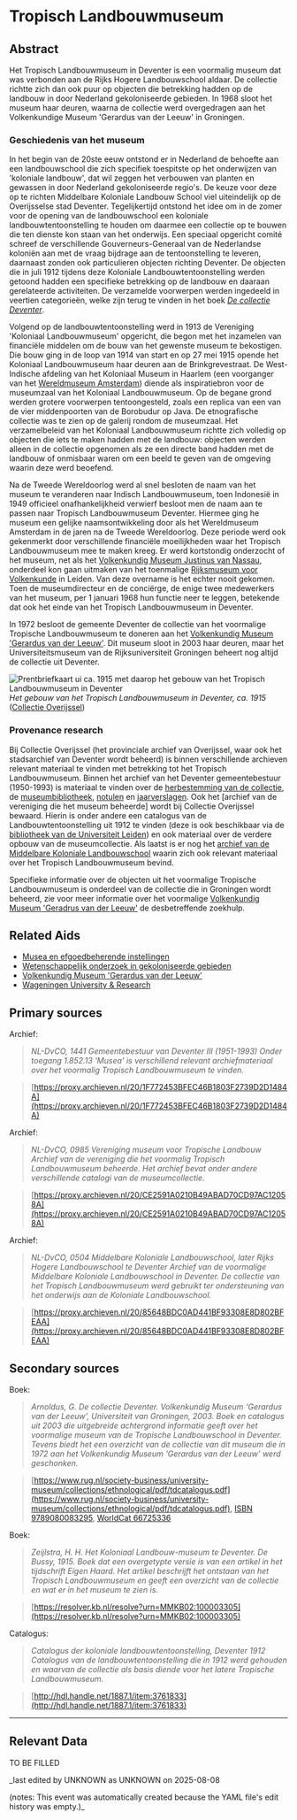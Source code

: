 
# Tropisch Landbouwmuseum


## Abstract

Het Tropisch Landbouwmuseum in Deventer is een voormalig museum dat was verbonden aan de Rijks Hogere Landbouwschool aldaar. De collectie richtte zich dan ook puur op objecten die betrekking hadden op de landbouw in door Nederland gekoloniseerde gebieden. In 1968 sloot het museum haar deuren, waarna de collectie werd overgedragen aan het Volkenkundige Museum 'Gerardus van der Leeuw' in Groningen.

### Geschiedenis van het museum

In het begin van de 20ste eeuw ontstond er in Nederland de behoefte aan een landbouwschool die zich specifiek toespitste op het onderwijzen van 'koloniale landbouw', dat wil zeggen het verbouwen van planten en gewassen in door Nederland gekoloniseerde regio's. De keuze voor deze op te richten Middelbare Koloniale Landbouw School viel uiteindelijk op de Overijsselse stad Deventer. Tegelijkertijd ontstond het idee om in de zomer voor de opening van de landbouwschool een koloniale landbouwtentoonstelling te houden om daarmee een collectie op te bouwen die ten dienste kon staan van het onderwijs. Een speciaal opgericht comité schreef de verschillende Gouverneurs-Generaal van de Nederlandse koloniën aan met de vraag bijdrage aan de tentoonstelling te leveren, daarnaast zonden ook particulieren objecten richting Deventer. De objecten die in juli 1912 tijdens deze Koloniale Landbouwtentoonstelling werden getoond hadden een specifieke betrekking op de landbouw en daaraan gerelateerde activiteiten. De verzamelde voorwerpen werden ingedeeld in veertien categorieën, welke zijn terug te vinden in het boek _[De collectie Deventer](https://www.rug.nl/museum/collections/ethnological/colonial-agricultural-museum-deventer)_.

Volgend op de landbouwtentoonstelling werd in 1913 de Vereniging 'Koloniaal Landbouwmuseum' opgericht, die begon met het inzamelen van financiële middelen om de bouw van het gewenste museum te bekostigen. Die bouw ging in de loop van 1914 van start en op 27 mei 1915 opende het Koloniaal Landbouwmuseum haar deuren aan de Brinkgrevestraat. De West-Indische afdeling van het Koloniaal Museum in Haarlem (een voorganger van het [Wereldmuseum Amsterdam](https://app.colonialcollections.nl/nl/research-aids/https%3A%2F%2Fn2t%252Enet%2Fark%3A%2F27023%2Fba9397040f2cf7f618e2180fb6c90208)) diende als inspiratiebron voor de museumzaal van het Koloniaal Landbouwmuseum. Op de begane grond werden grotere voorwerpen tentoongesteld, zoals een replica van een van de vier middenpoorten van de Borobudur op Java. De etnografische collectie was te zien op de galerij rondom de museumzaal. Het verzamelbeleid van het Koloniaal Landbouwmuseum richtte zich volledig op objecten die iets te maken hadden met de landbouw: objecten werden alleen in de collectie opgenomen als ze een directe band hadden met de landbouw of onmisbaar waren om een beeld te geven van de omgeving waarin deze werd beoefend.

Na de Tweede Wereldoorlog werd al snel besloten de naam van het museum te veranderen naar Indisch Landbouwmuseum, toen Indonesië in 1949 officieel onafhankelijkheid verwierf besloot men de naam aan te passen naar Tropisch Landbouwmuseum Deventer. Hiermee ging he museum een gelijke naamsontwikkeling door als het Wereldmuseum Amsterdam in de jaren na de Tweede Wereldoorlog. Deze periode werd ook gekenmerkt door verschillende financiële moeilijkheden waar het Tropisch Landbouwmuseum mee te maken kreeg. Er werd kortstondig onderzocht of het museum, net als het [Volkenkundig Museum Justinus van Nassau](https://app.colonialcollections.nl/nl/research-aids/https%3A%2F%2Fn2t%252Enet%2Fark%3A%2F27023%2F96bbbf3d16181dcb47d3b6d6a5134899), onderdeel kon gaan uitmaken van het toenmalige [Rijksmuseum voor Volkenkunde](https://app.colonialcollections.nl/nl/research-aids/https%3A%2F%2Fn2t%252Enet%2Fark%3A%2F27023%2F77c1a0cf982b33b9e88073c4a704049b) in Leiden. Van deze overname is het echter nooit gekomen. Toen de museumdirecteur en de conciërge, de enige twee medewerkers van het museum, per 1 januari 1968 hun functie neer te leggen, betekende dat ook het einde van het Tropisch Landbouwmuseum in Deventer. 

In 1972 besloot de gemeente Deventer de collectie van het voormalige Tropische Landbouwmuseum te doneren aan het [Volkenkundig Museum 'Gerardus van der Leeuw'](https://app.colonialcollections.nl/nl/research-aids/https%3A%2F%2Fn2t%252Enet%2Fark%3A%2F27023%2Fd40d1b8cb736d6f4e8b697af45a628ee). Dit museum sloot in 2003 haar deuren, maar het Universiteitsmuseum van de Rijksuniversiteit Groningen beheert nog altijd de collectie uit Deventer.

![Prentbriefkaart ui ca. 1915 met daarop het gebouw van het Tropisch Landbouwmuseum in Deventer](https://openatlantis.mijnstadmijndorp.nl/HttpHandler/icoon.ico?icoon=502414248)
_Het gebouw van het Tropisch Landbouwmuseum in Deventer, ca. 1915_ ([Collectie Overijssel](https://proxy.archieven.nl/thumb/45/12905404185651C4E0504C91A4062E7A))

### Provenance research

Bij Collectie Overijssel (het provinciale archief van Overijssel, waar ook het stadsarchief van Deventer wordt beheerd) is binnen verschillende archieven relevant materiaal te vinden met betrekking tot het Tropisch Landbouwmuseum. Binnen het archief van het Deventer gemeentebestuur (1950-1993) is materiaal te vinden over de [herbestemming van de collectie](https://proxy.archieven.nl/20/84381A13E53D42B5A277F2B7F07316BA), de [museumbibliotheek](https://proxy.archieven.nl/20/72731108F93D4D6DA59E653040FCD6CB), [notulen](https://proxy.archieven.nl/20/01D85CD71979494D8BBFB372C3D0FC88) en [jaarverslagen](https://proxy.archieven.nl/20/01D85CD71979494D8BBFB372C3D0FC88). Ook het [archief van de vereniging die het museum beheerde] wordt bij Collectie Overijssel bewaard. Hierin is onder andere een catalogus van de Landbouwtentoonstelling uit 1912 te vinden (deze is ook beschikbaar via de [bibliotheek van de Universiteit Leiden](http://hdl.handle.net/1887.1/item:3761833)) en ook materiaal over de verdere opbouw van de museumcollectie. Als laatst is er nog het [archief van de  Middelbare Koloniale Landbouwschool](https://proxy.archieven.nl/20/85648BDC0AD441BF93308E8D802BFEAA) waarin zich ook relevant materiaal over het Tropisch Landbouwmuseum bevind.

Specifieke informatie over de objecten uit het voormalige Tropische Landbouwmuseum is onderdeel van de collectie die in Groningen wordt beheerd, zie voor meer informatie over het voormalige [Volkenkundig Museum 'Geradrus van der Leeuw'](https://app.colonialcollections.nl/nl/research-aids/https%3A%2F%2Fn2t%252Enet%2Fark%3A%2F27023%2Fd40d1b8cb736d6f4e8b697af45a628ee) de desbetreffende zoekhulp. 


## Related Aids

 - [Musea en efgoedbeherende instellingen](niveau2/Dutch/Museum_20250113.yml)  
 - [Wetenschappelijk onderzoek in gekoloniseerde gebieden](niveau2/Dutch/Science_20240814.yml)  
 - [Volkenkundig Museum 'Gerardus van der Leeuw'](niveau3/Dutch/GerardusLeeuw_20250513.yml)  
 - [Wageningen University & Research](niveau3/Dutch/WageningenUniversity_20240327.yml)  

## Primary sources

Archief:
  > *NL-DvCO, 1441 Gemeentebestuur van Deventer III (1951-1993)*
  > _Onder toegang 1.852.13 'Musea' is verschillend relevant archiefmateriaal over het voormalig Tropisch Landbouwmuseum te vinden._  

  > [https://proxy.archieven.nl/20/1F772453BFEC46B1803F2739D2D1484A](https://proxy.archieven.nl/20/1F772453BFEC46B1803F2739D2D1484A)

Archief:
  > *NL-DvCO, 0985 Vereniging museum voor Tropische Landbouw*
  > _Archief van de vereniging die het voormalig Tropisch Landbouwmuseum beheerde. Het archief bevat onder andere verschillende catalogi van de museumcollectie._  

  > [https://proxy.archieven.nl/20/CE2591A0210B49ABAD70CD97AC12058A](https://proxy.archieven.nl/20/CE2591A0210B49ABAD70CD97AC12058A)

Archief:
  > *NL-DvCO, 0504 Middelbare Koloniale Landbouwschool, later Rijks Hogere Landbouwschool te Deventer*
  > _Archief van de voormalige Middelbare Koloniale Landbouwschool in Deventer. De collectie van het Tropisch Landbouwmuseum werd gebruikt ter ondersteuning van het onderwijs aan de Koloniale Landbouwschool._  

  > [https://proxy.archieven.nl/20/85648BDC0AD441BF93308E8D802BFEAA](https://proxy.archieven.nl/20/85648BDC0AD441BF93308E8D802BFEAA)

## Secondary sources

Boek:
  > *Arnoldus, G. De collectie Deventer. Volkenkundig Museum ‘Gerardus van der Leeuw’, Universiteit van Groningen, 2003.*
  > _Boek en catalogus uit 2003 die uitgebreide achtergrond informatie geeft over het voormalige museum van de Tropische Landbouwschool in Deventer. Tevens biedt het een overzicht van de collectie van dit museum die in 1972 aan het Volkenkundig Museum 'Gerardus van der Leeuw' werd geschonken._  

  > [https://www.rug.nl/society-business/university-museum/collections/ethnological/pdf/tdcatalogus.pdf](https://www.rug.nl/society-business/university-museum/collections/ethnological/pdf/tdcatalogus.pdf), [ISBN 9789080083295](https://isbnsearch.org/isbn/9789080083295), [WorldCat 66725336](https://search.worldcat.org/title/66725336)

Boek:
  > *Zeijlstra, H. H. Het Koloniaal Landbouw-museum te Deventer. De Bussy, 1915.*
  > _Boek dat een overgetypte versie is van een artikel in het tijdschrift Eigen Haard. Het artikel beschrijft het ontstaan van het Tropisch Landbouwmuseum en geeft een overzicht van de collectie en wat er in het museum te zien is._  

  > [https://resolver.kb.nl/resolve?urn=MMKB02:100003305](https://resolver.kb.nl/resolve?urn=MMKB02:100003305)

Catalogus:
  > *Catalogus der koloniale landbouwtentoonstelling, Deventer 1912*
  > _Catalogus van de landbouwtentoonstelling die in 1912 werd gehouden en waarvan de collectie als basis diende voor het latere Tropische Landbouwmuseum._  

  > [http://hdl.handle.net/1887.1/item:3761833](http://hdl.handle.net/1887.1/item:3761833)



---
## Relevant Data 
TO BE FILLED

_last edited by UNKNOWN as UNKNOWN on 2025-08-08

(notes: This event was automatically created because the YAML file's edit history was empty.)_
        